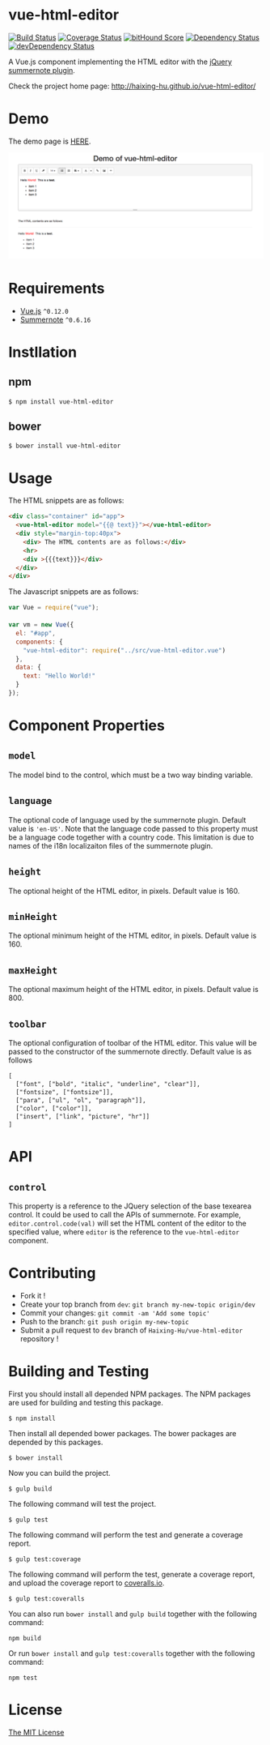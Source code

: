 # vue-html-editor

[![Build Status](https://circleci.com/gh/Haixing-Hu/vue-html-editor/tree/master.svg?style=shield)](https://circleci.com/gh/Haixing-Hu/vue-html-editor/tree/master)
[![Coverage Status](https://coveralls.io/repos/Haixing-Hu/vue-html-editor/badge.svg?branch=master&service=github)](https://coveralls.io/github/Haixing-Hu/vue-html-editor?branch=master)
[![bitHound Score](https://www.bithound.io/github/Haixing-Hu/vue-html-editor/badges/score.svg)](https://www.bithound.io/github/Haixing-Hu/vue-html-editor)
[![Dependency Status](https://david-dm.org/Haixing-Hu/vue-html-editor.svg)](https://david-dm.org/Haixing-Hu/vue-html-editor)
[![devDependency Status](https://david-dm.org/Haixing-Hu/vue-html-editor/dev-status.svg)](https://david-dm.org/Haixing-Hu/vue-html-editor#info=devDependencies)

A Vue.js component implementing the HTML editor with the [jQuery summernote plugin](https://github.com/summernote/summernote).

Check the project home page: http://haixing-hu.github.io/vue-html-editor/

# Demo

The demo page is [HERE](http://haixing-hu.github.io/vue-html-editor/demo.html).

![Screenshot](screenshot.png)

# Requirements

- [Vue.js](https://github.com/yyx990803/vue) `^0.12.0`
- [Summernote](https://github.com/summernote/summernote) `^0.6.16`

# Instllation

## npm

```shell
$ npm install vue-html-editor
```

## bower

```shell
$ bower install vue-html-editor
```

# Usage

The HTML snippets are as follows:

```html
<div class="container" id="app">
  <vue-html-editor model="{{@ text}}"></vue-html-editor>
  <div style="margin-top:40px">
    <div> The HTML contents are as follows:</div>
    <hr>
    <div >{{{text}}}</div>
  </div>
</div>
```

The Javascript snippets are as follows:

```javascript
var Vue = require("vue");

var vm = new Vue({
  el: "#app",
  components: {
    "vue-html-editor": require("../src/vue-html-editor.vue")
  },
  data: {
    text: "Hello World!"
  }
});
```

# Component Properties

## `model`

The model bind to the control, which must be a two way binding variable.

## `language`

The optional code of language used by the summernote plugin. Default value is `'en-US'`.
Note that the language code passed to this property must be a language code together
with a country code. This limitation is due to names of the i18n localizaiton files
of the summernote plugin.

## `height`

The optional height of the HTML editor, in pixels. Default value is 160.

## `minHeight`

The optional minimum height of the HTML editor, in pixels. Default value is 160.

## `maxHeight`

The optional maximum height of the HTML editor, in pixels. Default value is 800.

## `toolbar`

The optional configuration of toolbar of the HTML editor. This value will be
passed to the constructor of the summernote directly. Default value is as
follows

```
[
  ["font", ["bold", "italic", "underline", "clear"]],
  ["fontsize", ["fontsize"]],
  ["para", ["ul", "ol", "paragraph"]],
  ["color", ["color"]],
  ["insert", ["link", "picture", "hr"]]
]
```

# API

## `control`

This property is a reference to the JQuery selection of the base texearea
control. It could be used to call the APIs of summernote. For example,
`editor.control.code(val)` will set the HTML content of the editor to the
specified value, where `editor` is the reference to the `vue-html-editor`
component.

# Contributing

- Fork it !
- Create your top branch from `dev`: `git branch my-new-topic origin/dev`
- Commit your changes: `git commit -am 'Add some topic'`
- Push to the branch: `git push origin my-new-topic`
- Submit a pull request to `dev` branch of `Haixing-Hu/vue-html-editor` repository !

# Building and Testing

First you should install all depended NPM packages. The NPM packages are used
for building and testing this package.

```shell
$ npm install
```

Then install all depended bower packages. The bower packages are depended by
this packages.

```shell
$ bower install
```

Now you can build the project.
```shell
$ gulp build
```

The following command will test the project.
```shell
$ gulp test
```

The following command will perform the test and generate a coverage report.
```shell
$ gulp test:coverage
```

The following command will perform the test, generate a coverage report, and
upload the coverage report to [coveralls.io](https://coveralls.io/).
```shell
$ gulp test:coveralls
```

You can also run `bower install` and `gulp build` together with the following
command:
```shell
npm build
```

Or run `bower install` and `gulp test:coveralls` together with the following
command:
```shell
npm test
```

# License

[The MIT License](http://opensource.org/licenses/MIT)
